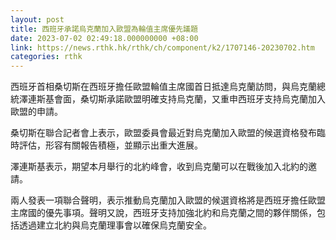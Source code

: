 ```yaml
---
layout: post
title: 西班牙承諾烏克蘭加入歐盟為輪值主席優先議題
date: 2023-07-02 02:49:18.000000000 +08:00
link: https://news.rthk.hk/rthk/ch/component/k2/1707146-20230702.htm
categories: rthk
---
```


西班牙首相桑切斯在西班牙擔任歐盟輪值主席國首日抵達烏克蘭訪問，與烏克蘭總統澤連斯基會面，桑切斯承諾歐盟明確支持烏克蘭，又重申西班牙支持烏克蘭加入歐盟的申請。

桑切斯在聯合記者會上表示，歐盟委員會最近對烏克蘭加入歐盟的候選資格發布臨時評估，形容有關報告積極，並顯示出重大進展。

澤連斯基表示，期望本月舉行的北約峰會，收到烏克蘭可以在戰後加入北約的邀請。

兩人發表一項聯合聲明，表示推動烏克蘭加入歐盟的候選資格將是西班牙擔任歐盟主席國的優先事項。聲明又說，西班牙支持加強北約和烏克蘭之間的夥伴關係，包括透過建立北約與烏克蘭理事會以確保烏克蘭安全。
